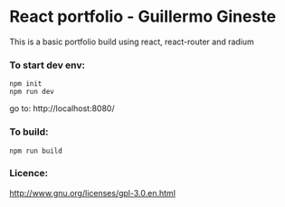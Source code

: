 # React portfolio - Guillermo Gineste

This is a basic portfolio build using react, react-router and radium

### To start dev env:
```
npm init
npm run dev
```
go to: http://localhost:8080/

### To build:
```npm run build```

### Licence:
http://www.gnu.org/licenses/gpl-3.0.en.html
